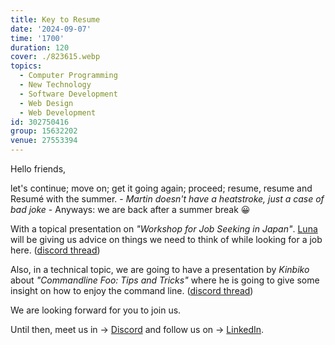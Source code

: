 ```yaml
---
title: Key to Resume
date: '2024-09-07'
time: '1700'
duration: 120
cover: ./823615.webp
topics:
  - Computer Programming
  - New Technology
  - Software Development
  - Web Design
  - Web Development
id: 302750416
group: 15632202
venue: 27553394
---
```


Hello friends,

let's continue; move on; get it going again; proceed; resume, resume and Resumé with the summer. - *Martin doesn't have a heatstroke, just a case of bad joke* \- Anyways: we are back after a summer break 😀

With a topical presentation on *"Workshop for Job Seeking in Japan"*. [Luna](https://www.linkedin.com/in/luna-katayama-92887b20/) will be giving us advice on things we need to think of while looking for a job here. ([discord thread](https://discord.com/channels/1034792577293094972/1271729858354876477))

Also, in a technical topic, we are going to have a presentation by *Kinbiko* about *"Commandline Foo: Tips and Tricks"* where he is going to give some insight on how to enjoy the command line. ([discord thread](https://discord.com/channels/1034792577293094972/1246674317232701450))

We are looking forward for you to join us.

Until then, meet us in → [Discord](https://owddm.com/discord) and follow us on → [LinkedIn](https://www.linkedin.com/company/owddm-kwddm/).
